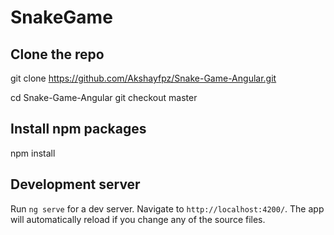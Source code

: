 # SnakeGame

## Clone the repo
git clone https://github.com/Akshayfpz/Snake-Game-Angular.git

cd Snake-Game-Angular
git checkout master

## Install npm packages
npm install

## Development server

Run `ng serve` for a dev server. Navigate to `http://localhost:4200/`. The app will automatically reload if you change any of the source files.
